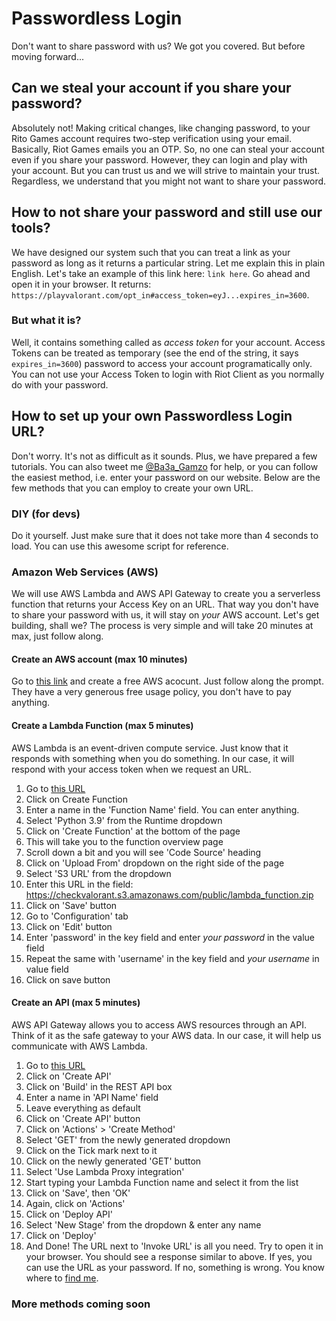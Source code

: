 # Passwordless Login
Don't want to share password with us? We got you covered. But before moving forward...
## Can we steal your account if you share your password?
Absolutely not! Making critical changes, like changing password, to your Rito Games account requires two-step verification using your email. Basically, Riot Games emails you an OTP. So, no one can steal your account even if you share your password. However, they can login and play with your account.
But you can trust us and we will strive to maintain your trust. Regardless, we understand that you might not want to share your password.
## How to not share your password and still use our tools?
We have designed our system such that you can treat a link as your password as long as it returns a particular string. Let me explain this in plain English. Let's take an example of this link here: `link here`.
Go ahead and open it in your browser. It returns: `https://playvalorant.com/opt_in#access_token=eyJ...expires_in=3600`.
### But what it is?
Well, it contains something called as _access token_ for your account. Access Tokens can be treated as temporary (see the end of the string, it says `expires_in=3600`) password to access your account programatically only. You can not use your Access Token to login with Riot Client as you normally do with your password.
## How to set up your own Passwordless Login URL?
Don't worry. It's not as difficult as it sounds. Plus, we have prepared a few tutorials. You can also tweet me [@Ba3a_Gamzo](https://twitter.com/Ba3a_Gamzo) for help, or you can follow the easiest method, i.e. enter your password on our website. Below are the few methods that you can employ to create your own URL.
### DIY (for devs)
Do it yourself. Just make sure that it does not take more than 4 seconds to load. You can use this awesome script for reference.
### Amazon Web Services (AWS)
We will use AWS Lambda and AWS API Gateway to create you a serverless function that returns your Access Key on an URL. That way you don't have to share your password with us, it will stay on _your_ AWS account. Let's get building, shall we?
The process is very simple and will take 20 minutes at max, just follow along.
#### Create an AWS account (max 10 minutes)
Go to [this link](https://aws.amazon.com/free/) and create a free AWS acocunt. Just follow along the prompt. They have a very generous free usage policy, you don't have to pay anything.
#### Create a Lambda Function (max 5 minutes)
AWS Lambda is an event-driven compute service. Just know that it responds with something when you do something. In our case, it will respond with your access token when we request an URL.
1. Go to [this URL](https://console.aws.amazon.com/lambda/home?region=us-east-1)
2. Click on Create Function
3. Enter a name in the 'Function Name' field. You can enter anything.
4. Select 'Python 3.9' from the Runtime dropdown
5. Click on 'Create Function' at the bottom of the page
6. This will take you to the function overview page
7. Scroll down a bit and you will see 'Code Source' heading
8. Click on 'Upload From' dropdown on the right side of the page
9. Select 'S3 URL' from the dropdown
10. Enter this URL in the field: https://checkvalorant.s3.amazonaws.com/public/lambda_function.zip
11. Click on 'Save' button
12. Go to 'Configuration' tab
13. Click on 'Edit' button
14. Enter 'password' in the key field and enter _your password_ in the value field
15. Repeat the same with 'username' in the key field and _your username_ in value field
16. Click on save button

#### Create an API (max 5 minutes)
AWS API Gateway allows you to access AWS resources through an API. Think of it as the safe gateway to your AWS data. In our case, it will help us communicate with AWS Lambda.
1. Go to [this URL](https://console.aws.amazon.com/apigateway/main/apis?region=us-east-1)
2. Click on 'Create API'
3. Click on 'Build' in the REST API box
4. Enter a name in 'API Name' field
5. Leave everything as default
6. Click on 'Create API' button
7. Click on 'Actions' > 'Create Method'
8. Select 'GET' from the newly generated dropdown
9. Click on the Tick mark next to it
10. Click on the newly generated 'GET' button
11. Select 'Use Lambda Proxy integration'
12. Start typing your Lambda Function name and select it from the list
13. Click on 'Save', then 'OK'
14. Again, click on 'Actions'
15. Click on 'Deploy API'
16. Select 'New Stage' from the dropdown & enter any name
17. Click on 'Deploy'
18. And Done!
The URL next to 'Invoke URL' is all you need. Try to open it in your browser. You should see a response similar to above. If yes, you can use the URL as your password. If no, something is wrong. You know where to [find me](https://twitter.com/Ba3a_Gamzo).
### More methods coming soon
